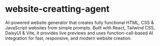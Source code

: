 # website-creatting-agent

AI-powered website generator that creates fully functional HTML, CSS & JavaScript websites from simple prompts. Built with React, Tailwind CSS, DaisyUI & Vite, it provides live previews and uses function-call-based AI integration for fast, responsive, and modern website creation.
